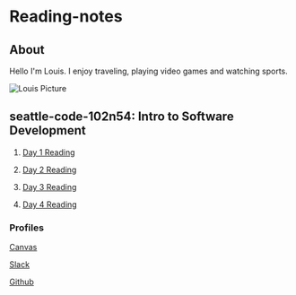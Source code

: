 # Reading-notes 
## About
Hello I'm Louis. I enjoy traveling, playing video games and watching sports.

![Louis Picture]()
##  seattle-code-102n54: Intro to Software Development

1. [Day 1 Reading](day1.md)

2. [Day 2 Reading](day2.md)

3. [Day 3 Reading](day3.md)

4. [Day 4 Reading](day4.md)

### Profiles
[Canvas](https://canvas.instructure.com/about/27593262)

[Slack](https://app.slack.com/client/T039KG69K/G01D0UKA42Y/user_profile/U01BZ43BN3W)

[Github](https://github.com/mrloulass)
